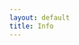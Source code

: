 ```yaml
---
layout: default
title: Info
---
```


<div class="grid">
  <div class="col-4-12">
    <img src="{{ site.cdn_path}}/profile.png" alt="" >
  </div>
  <div class="col-1-12"><span>&nbsp;</span></div>
  <div class="col-6-12 pull-right">
    <h1>
        <script language="JavaScript">
          var Quotation=new Array()

          Quotation[0] = "Gazes at the stars <small>when I can see them</small>.";
          Quotation[1] = "Loves pizza. Like really really loves it.";
          Quotation[2] = "Sits too close to the screen.";
          Quotation[3] = "Wears socks with sandals.";
          Quotation[4] = "Bikes to work.";


              var Q = Quotation.length;
              var whichQuotation=Math.round(Math.random()*(Q-1));
              function showQuotation(){document.write(Quotation[whichQuotation]);}
              showQuotation();
        </script>
    </h1>

    <p class="intro-text">This is the portfolio of John Maitland a designer & front-end web programmer living and working in Richmond, VA. Formed at <a href="http://www.arts.vcu.edu">VCUarts</a>. Currently working at <a href="http://www.riggsward.com">Riggs Ward Design</a>. I have been lucky to work for a variety of small, local clients since 2014 and help people communicate their ideas. I am always looking for new design opportunities and places to share my ideas. You can find me at <a href="http://lamplightercoffee.com">Lamplighter Roasting Company</a> reading "<script language="JavaScript">
          var Quotation=new Array()

          Quotation[0] = "<a href='https://blog.prototypr.io/the-value-of-multi-typeface-design-ccd67227b0ee#.3aefrunpf'>The Value of Multi Typeface Design</a>";
          Quotation[1] = "<a href='https://m.signalvnoise.com/why-i-love-ugly-messy-interfaces-and-you-probably-do-too-edff4a896a83#.jt1lvb4d0'>Why I Love Messy Interfaces</a>";
          Quotation[2] = "Dan Barber's <i>The Third Plate</i>";


              var Q = Quotation.length;
              var whichQuotation=Math.round(Math.random()*(Q-1));
              function showQuotation(){document.write(Quotation[whichQuotation]);}
              showQuotation();
        </script>."
  </p>

  <p>Looking to start a project together? Got questions? Just want to shoot the breeze? Compose a finely worded email and let's start a <a href="mailto:hello@johnmtlnd.com">Gmail thread!</a></p>

    <a href="{{ site.cdn_path }}/john-maitland_resume.pdf">Resume</a>
    <h3>On The Web</h3>
    <ul class="social">
        {% for network in site.social %}
            <li>
                <a href="{{ network.url }}">
                    {{ network.title }}
                </a>
            </li>
            {% endfor %}
    </ul>
    <p>{{ site.credits }}</p>

  </div>

</div>
